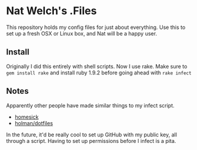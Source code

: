 # Nat Welch's .Files

This repository holds my config files for just about everything. Use this to set up a fresh OSX or Linux box, and Nat will be a happy user.

## Install

Originally I did this entirely with shell scripts. Now I use rake. Make sure to `gem install rake` and install ruby 1.9.2 before going ahead with `rake infect`

## Notes

Apparently other people have made similar things to my infect script.

 * [homesick](https://github.com/technicalpickles/homesick)
 * [holman/dotfiles](https://github.com/holman/dotfiles)

In the future, it'd be really cool to set up GitHub with my public key, all through a script. Having to set up permissions before I infect is a pita.
